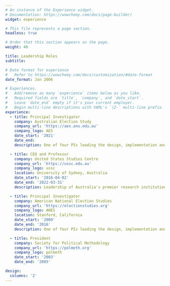```yaml
---
# An instance of the Experience widget.
# Documentation: https://wowchemy.com/docs/page-builder/
widget: experience

# This file represents a page section.
headless: true

# Order that this section appears on the page.
weight: 40

title: Leadership Roles
subtitle:

# Date format for experience
#   Refer to https://wowchemy.com/docs/customization/#date-format
date_format: Jan 2006

# Experiences.
#   Add/remove as many `experience` items below as you like.
#   Required fields are `title`, `company`, and `date_start`.
#   Leave `date_end` empty if it's your current employer.
#   Begin multi-line descriptions with YAML's `|2-` multi-line prefix.
experience:
  - title: Principal Investigator
    company: Australian Election Study
    company_url: 'https://aes.anu.edu.au'
    company_logo: AES
    date_start: '2021'
    date_end: 
    description: One of four PIs leading the design, implementation and curation of the leading study of political attitudes and behaviour in Australia.

  - title: CEO and Professor
    company: United States Studies Centre
    company_url: 'https://ussc.edu.au'
    company_logo: ussc
    location: University of Sydney, Australia
    date_start: '2016-04-02'
    date_end: '2022-03-31'
    description: Leadership of Australia's premier research institution on the United States and of Australia's relationship with the United States.   Annual budget of $7-10M, responsible to a Board of Directors co-appointed by the University of Sydney and the American Australian Association.

  - title: Principal Investigator
    company: American National Election Studies
    company_url: 'https://electionstudies.org'
    company_logo: ANES
    location: Stanford, California
    date_start: '2009'
    date_end: '2016'
    description: One of four PIs leading the design, implementation and curation of the world's longest running and most authoritative study of mass political attitudes and behavior.  Funded by the National Science Foundation at approx USD $9M per 4 yr election cycle.

  - title: President 
    company: Society for Political Methodology
    company_url: 'https://polmeth.org'
    company_logo: polmeth
    date_start: '2003'
    date_end: '2005'

design:
  columns: '2'
---
```


